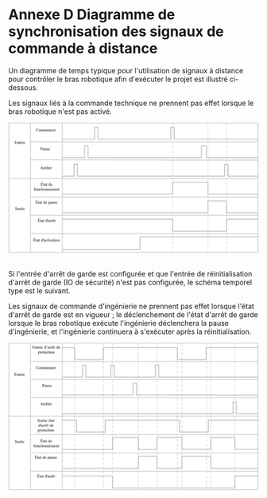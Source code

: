 # Annexe D Diagramme de synchronisation des signaux de commande à distance

Un diagramme de temps typique pour l'utilisation de signaux à distance pour contrôler le bras robotique afin d'exécuter le projet est illustré ci-dessous.

Les signaux liés à la commande technique ne prennent pas effet lorsque le bras robotique n'est pas activé.

<div align=center><img src="image/seq1.png" width="600"/></div>

<br/>

Si l'entrée d'arrêt de garde est configurée et que l'entrée de réinitialisation d'arrêt de garde (IO de sécurité) n'est pas configurée, le schéma temporel type est le suivant.

Les signaux de commande d'ingénierie ne prennent pas effet lorsque l'état d'arrêt de garde est en vigueur ; le déclenchement de l'état d'arrêt de garde lorsque le bras robotique exécute l'ingénierie déclenchera la pause d'ingénierie, et l'ingénierie continuera à s'exécuter après la réinitialisation.

<div align=center><img src="image/seq2.png" width="600"/></div>
